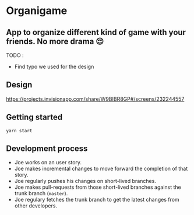# Organigame

## App to organize different kind of game with your friends. No more drama 😌

TODO : 

* Find typo we used for the design

## Design

https://projects.invisionapp.com/share/W9BIBR8GP#/screens/232244557

## Getting started

`yarn start`

## Development process

+ Joe works on an user story.
+ Joe makes incremental changes to move forward the completion of that story.
+ Joe regularly pushes his changes on short-lived branches.
+ Joe makes pull-requests from those short-lived branches against the trunk branch (`master`).
+ Joe regulary fetches the trunk branch to get the latest changes from other developers.
